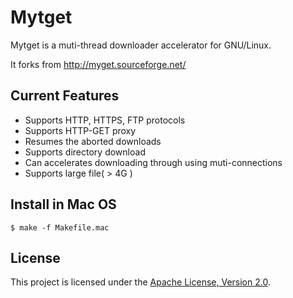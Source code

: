Mytget 
======================

Mytget is a muti-thread downloader accelerator for GNU/Linux.

It forks from http://myget.sourceforge.net/

Current Features
------------

* Supports HTTP, HTTPS, FTP protocols
* Supports HTTP-GET proxy
* Resumes the aborted downloads
* Supports directory download
* Can accelerates downloading through using muti-connections
* Supports large file( > 4G )


Install in Mac OS
------------

	$ make -f Makefile.mac

License
-------

This project is licensed under the [Apache License, Version 2.0](http://www.apache.org/licenses/LICENSE-2.0).

